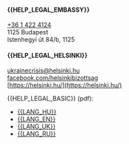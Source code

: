 #### {{HELP_LEGAL_EMBASSY}}

[+36 1 422 4124](tel:+3614224124)<br/>
1125 Budapest<br/>
Istenhegyi út 84/b, 1125

#### {{HELP_LEGAL_HELSINKI}}

[ukrainecrisis@helsinki.hu](mailto:ukrainecrisis@helsinki.hu)<br/>
[facebook.com/helsinkibizottsag](https://facebook.com/helsinkibizottsag)<br/>
[https://helsinki.hu/](https://helsinki.hu/)

{{HELP_LEGAL_BASIC}} (pdf):

- [{{LANG_HU}}](https://helsinki.hu/wp-content/uploads/2022/02/Magyar_Helsinki_Bizottsag_Ukrajna_Tajekoztato_2022_02_25.pdf)
- [{{LANG_EN}}](https://helsinki.hu/wp-content/uploads/2022/02/Hungarian_Helsinki_Comittee_Ukraine_Guide_2022_02_25_EN.pdf)
- [{{LANG_UK}}](https://helsinki.hu/wp-content/uploads/2022/02/Hungarian_Helsinki_Comittee_Ukraine_Guide_2022_02_25_UA.pdf)
- [{{LANG_RU}}](https://helsinki.hu/wp-content/uploads/2022/02/Hungarian_Helsinki_Comittee_Ukraine_Guide_2022_02_25_RU.pdf)
